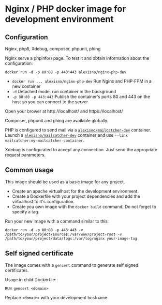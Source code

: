 Nginx / PHP docker image for development environment
====================================================

## Configuration

Nginx, php5, Xdebug, composer, phpunit, phing

Nginx serve a phpinfo() page. To test it and obtain information about the configuration:
```
docker run -d -p 80:80 -p 443:443 alexisno/nginx-php-dev
```
* `docker run ... alexisno/nginx-php-dev` Run Nginx and PHP-FPM in a new container
* `-d` Detached mode: run container in the background
* `-p 80:80 -p 443:443` Publish the container's ports 80 and 443 on the host so you can connect to the server

Open your brower at http://localhost/ and https://localhost/

Composer, phpunit and phing are available globally.

PHP is configured to send mail via a [`alexisno/mailcatcher-dev`](https://github.com/AlexisNo/dev-dockerfiles/tree/master/ubuntu/children/mailcatcher) container.
Launch a [`alexisno/mailcatcher-dev`](https://github.com/AlexisNo/dev-dockerfiles/tree/master/ubuntu/children/mailcatcher) container and use `--link mailcatcher:my-mailcatcher-container`.

Xdebug is configurated to accept any connection. Just send the appropriate request parameters.


## Common usage

This image should be used as a basic image for any project.
* Create an apache virtualhost for the development environment.
* Create a Dockerfile with your project dependencies and add the virtualhost to it's configuration.
* Create you own image with the `docker build` command. Do not forget to specify a tag.

Run your new image with a command similar to this:
```
docker run -d -p 80:80 -p 443:443 -v /path/to/your/project/sources:/var/www/project-root -v /path/to/your/project/data/logs:/var/log/nginx your-image-tag
```


## Self signed certificate

The image comes with a `gencert` command to generate self signed certificates.

Usage in child Dockerfile:
```
RUN gencert <domain>
```

Replace `<domain>` with your development hostname.

